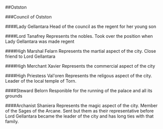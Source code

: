 ##Ostston

###Council of Ostston

####Lady Gellantara
Head of the council as the regent for her young son

####Lord Tanafrey
Represents the nobles. Took over the position when Lady Gellantara was made regent

####High Marshal Felarn
Represents the martial aspect of the city. Close friend to Lord Gellantara

####High Merchant Xavier
Represents the commercial aspect of the city

####High Priestess Val'oren
Represents the religous aspect of the city. Leader of the local temple of Torn.

####Steward Belorn
Responible for the running of the palace and all its grounds

####Archanist Shaniera
Represents the magic aspect of the city. Member of the Sages of the Arcane. Sent but them as their representative before Lord Gellantara became the leader of the city and has long ties with that family.
